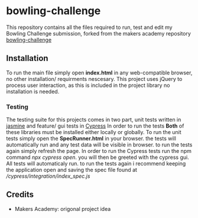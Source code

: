 # bowling-challenge

This repository contains all the files required to run, test and edit my Bowling Challenge submission, forked from the makers academy repository [bowling-challenge](https://github.com/makersacademy/bowling-challenge)

## Installation

To run the main file simply open **index.html** in any web-compatible browser, no other installation/ requirments nescesary. This project uses jQuery to process user interaction, as this is included in the project library no installation is needed.

### Testing

The testing suite for this projects comes in two part, unit tests written in [jasmine](https://jasmine.github.io/)  and feature/ gui tests in [Cypress](https://www.cypress.io/)
In order to run the tests **Both** of these libraries must be installed either locally or globally.
To run the unit tests simply open the **SpecRunner.html** in your browser. the tests will automatically run and any test data will be visible in browser. to run the tests again simply refresh the page.
In order to run the Cypress tests run the npm command *npx cypress open*. you will then be greeted with the cypress gui. All tests will automaticaly run. to run the tests again i recommend keeping the application open and saving the spec file found at */cypress/integration/index_spec.js*

## Credits

- Makers Academy: origonal project idea
